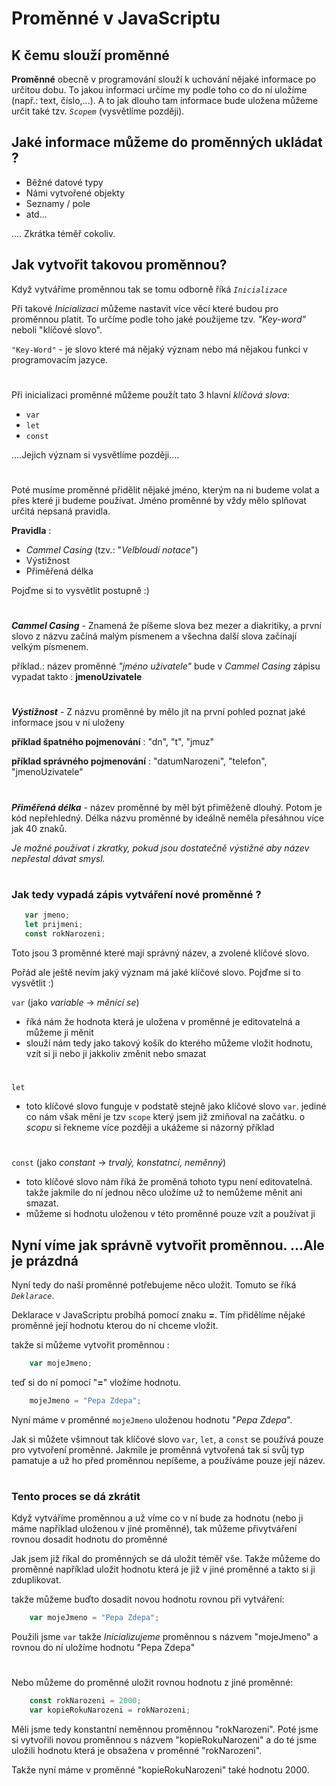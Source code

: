 # Proměnné v JavaScriptu

## K čemu slouží proměnné
**Proměnné** obecně v programování slouží k uchování nějaké informace po určitou dobu. To jakou informaci určíme my podle toho co do ní uložíme (např.: text, číslo,...). A to jak dlouho tam informace bude uložena můžeme určit také tzv. _```Scopem```_ (vysvětlíme později).

## Jaké informace můžeme do proměnných ukládat ?
- Běžné datové typy
- Námi vytvořené objekty
- Seznamy / pole
- atd...

.... Zkrátka téměř cokoliv.

## Jak vytvořit takovou proměnnou?
Když vytváříme proměnnou tak se tomu odborně říká *```Inicializace```*

Při takové *Inicializaci* můžeme nastavit více věcí které budou pro proměnnou platit. To určíme podle toho jaké použijeme tzv. *"Key-word"* neboli "klíčové slovo".

```"Key-Word"``` - je slovo které má nějaký význam nebo má nějakou funkci v programovacím jazyce.

#

Při inicializaci proměnné můžeme použít tato 3 hlavní *klíčová slova*:
- ```var```
- ```let```
- ```const```

....Jejich význam si vysvětlíme později....

#

Poté musíme proměnné přidělit nějaké jméno, kterým na ni budeme volat a přes které ji budeme používat. Jméno proměnné by vždy mělo splňovat určitá nepsaná pravidla.

**Pravidla** :
- *Cammel Casing* (tzv.: "*Velbloudí notace*")
- Výstižnost
- Přiměřená délka

Pojďme si to vysvětlit postupně :)

#

***Cammel Casing*** - Znamená že píšeme slova bez mezer a diakritiky, a první slovo z názvu začíná malým písmenem a všechna další slova začínají velkým písmenem.

příklad.: název proměnné *"jméno uživatele"* bude v *Cammel Casing* zápisu vypadat takto : **jmenoUzivatele**

#

***Výstižnost*** - Z názvu proměnné by mělo jít na první pohled poznat jaké informace jsou v ní uloženy

**příklad špatného pojmenování** : "dn", "t", "jmuz"

**příklad správného pojmenování** : "datumNarozeni", "telefon", "jmenoUzivatele"

#

***Přiměřená délka*** - název proměnné by měl být přiměženě dlouhý. Potom je kód nepřehledný. Délka názvu proměnné by ideálně neměla přesáhnou více jak 40 znaků.

*Je možné používat i zkratky, pokud jsou dostatečně výstižné aby název nepřestal dávat smysl.*

#

### Jak tedy vypadá zápis vytváření nové proměnné ?

 ```js
    var jmeno;
    let prijmeni;
    const rokNarozeni;
```
Toto jsou 3 proměnné které mají správný název, a zvolené klíčové slovo.

Pořád ale ještě nevím jaký význam má jaké klíčové slovo. Pojďme si to vysvětlit :)

`var` (jako *variable* -> *měnící se*)
- říká nám že hodnota která je uložena v proměnné je editovatelná a můžeme ji měnit
- slouží nám tedy jako takový košík do kterého můžeme vložit hodnotu, vzít si ji nebo ji jakkoliv změnit nebo smazat

#

`let`
- toto klíčové slovo funguje v podstatě stejně jako klíčové slovo `var`. jediné co nám však mění je tzv `scope` který jsem již zmiňoval na začátku. o *scopu* si řekneme více později a ukážeme si názorný příklad

#

`const` (jako *constant* -> *trvalý, konstatncí, neměnný*)
- toto klíčové slovo nám říká že proměná tohoto typu není editovatelná. takže jakmile do ní jednou něco uložíme už to nemůžeme měnit ani smazat.
- můžeme si hodnotu uloženou v této proměnné pouze vzít a používat ji

## Nyní víme jak správně vytvořit proměnnou. ...Ale je prázdná
Nyní tedy do naší proměnné potřebujeme něco uložit. Tomuto se říká *`Deklarace`*.

Deklarace v JavaScriptu probíhá pomocí znaku **=**. Tím přidělíme nějaké proměnné její hodnotu kterou do ní chceme vložit.

takže si můžeme vytvořit proměnnou :
```js
    var mojeJmeno;
```
teď si do ní pomocí "**=**" vložíme hodnotu.
```js
    mojeJmeno = "Pepa Zdepa";
```
Nyní máme v proměnné `mojeJmeno` uloženou hodnotu "*Pepa Zdepa*".

Jak si můžete všimnout tak klíčové slovo `var`, `let`, a `const` se používá pouze pro vytvoření proměnné. Jakmile je proměnná vytvořená tak si svůj typ pamatuje a už ho před proměnnou nepíšeme, a používáme pouze její název.

#

### Tento proces se dá zkrátit
Když vytváříme proměnnou a už víme co v ní bude za hodnotu (nebo ji máme například uloženou v jiné proměnné),
tak můžeme přivytváření rovnou dosadit hodnotu do proměnné

Jak jsem již říkal do proměnných se dá uložit téměř vše. Takže můžeme do proměnné například uložit hodnotu která je již v jiné proměnné a takto si ji zduplikovat.

takže můžeme buďto dosadit novou hodnotu rovnou při vytváření:
```js
    var mojeJmeno = "Pepa Zdepa";
```
Použili jsme `var` takže *Inicializujeme* proměnnou s názvem "mojeJmeno" a rovnou do ní uložíme hodnotu "Pepa Zdepa"

#

Nebo můžeme do proměnné uložit rovnou hodnotu z jiné proměnné:
```js
    const rokNarozeni = 2000;
    var kopieRokuNarozeni = rokNarozeni;
```
Měli jsme tedy konstantní neměnnou proměnnou "rokNarozeni". Poté jsme si vytvořili novou proměnnou s názvem "kopieRokuNarozeni" a do té jsme uložili hodnotu která je obsažena v proměnné "rokNarozeni".

Takže nyní máme v proměnné "kopieRokuNarozeni" také hodnotu 2000.